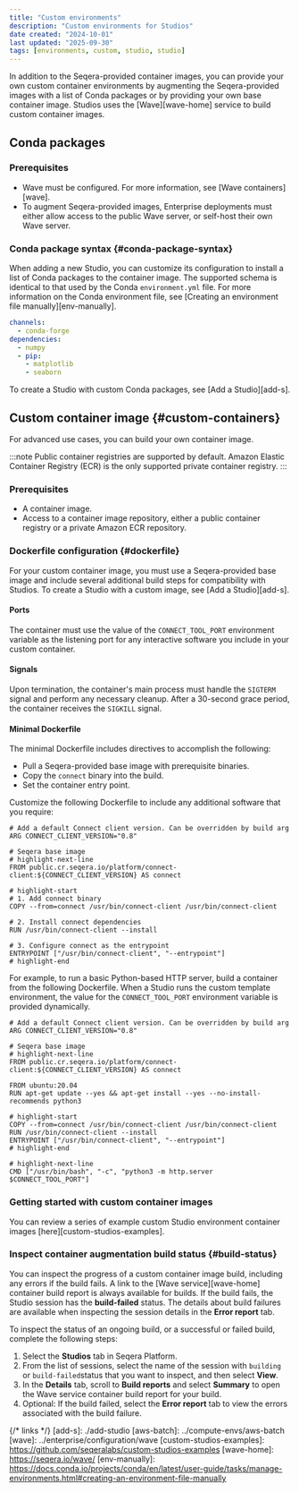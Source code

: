 ```yaml
---
title: "Custom environments"
description: "Custom environments for Studios"
date created: "2024-10-01"
last updated: "2025-09-30"
tags: [environments, custom, studio, studio]
---
```


In addition to the Seqera-provided container images, you can provide your own custom container environments by augmenting the Seqera-provided images with a list of Conda packages or by providing your own base container image. Studios uses the [Wave][wave-home] service to build custom container images.

## Conda packages

### Prerequisites

- Wave must be configured. For more information, see [Wave containers][wave].
- To augment Seqera-provided images, Enterprise deployments must either allow access to the public Wave server, or self-host their own Wave server.

### Conda package syntax {#conda-package-syntax}

When adding a new Studio, you can customize its configuration to install a list of Conda packages to the container image. The supported schema is identical to that used by the Conda `environment.yml` file. For more information on the Conda environment file, see [Creating an environment file manually][env-manually].

```yaml title="Example environment.yml file"
channels:
  - conda-forge
dependencies:
  - numpy
  - pip:
    - matplotlib
    - seaborn
```

To create a Studio with custom Conda packages, see [Add a Studio][add-s].

## Custom container image {#custom-containers}

For advanced use cases, you can build your own container image.

:::note
Public container registries are supported by default. Amazon Elastic Container Registry (ECR) is the only supported private container registry.
:::

### Prerequisites

- A container image.
- Access to a container image repository, either a public container registry or a private Amazon ECR repository.

### Dockerfile configuration {#dockerfile}

For your custom container image, you must use a Seqera-provided base image and include several additional build steps for compatibility with Studios. To create a Studio with a custom image, see [Add a Studio][add-s].

#### Ports

The container must use the value of the `CONNECT_TOOL_PORT` environment variable as the listening port for any interactive software you include in your custom container.

#### Signals

Upon termination, the container's main process must handle the `SIGTERM` signal and perform any necessary cleanup. After a 30-second grace period, the container receives the `SIGKILL` signal.

#### Minimal Dockerfile

The minimal Dockerfile includes directives to accomplish the following:

- Pull a Seqera-provided base image with prerequisite binaries.
- Copy the `connect` binary into the build.
- Set the container entry point.

Customize the following Dockerfile to include any additional software that you require:

```docker title="Minimal Dockerfile"
# Add a default Connect client version. Can be overridden by build arg
ARG CONNECT_CLIENT_VERSION="0.8"

# Seqera base image
# highlight-next-line
FROM public.cr.seqera.io/platform/connect-client:${CONNECT_CLIENT_VERSION} AS connect

# highlight-start
# 1. Add connect binary
COPY --from=connect /usr/bin/connect-client /usr/bin/connect-client

# 2. Install connect dependencies
RUN /usr/bin/connect-client --install

# 3. Configure connect as the entrypoint
ENTRYPOINT ["/usr/bin/connect-client", "--entrypoint"]
# highlight-end
```

For example, to run a basic Python-based HTTP server, build a container from the following Dockerfile. When a Studio runs the custom template environment, the value for the `CONNECT_TOOL_PORT` environment variable is provided dynamically.

```docker title="Example Dockerfile with Python HTTP server"
# Add a default Connect client version. Can be overridden by build arg
ARG CONNECT_CLIENT_VERSION="0.8"

# Seqera base image
# highlight-next-line
FROM public.cr.seqera.io/platform/connect-client:${CONNECT_CLIENT_VERSION} AS connect

FROM ubuntu:20.04
RUN apt-get update --yes && apt-get install --yes --no-install-recommends python3

# highlight-start
COPY --from=connect /usr/bin/connect-client /usr/bin/connect-client
RUN /usr/bin/connect-client --install
ENTRYPOINT ["/usr/bin/connect-client", "--entrypoint"]
# highlight-end

# highlight-next-line
CMD ["/usr/bin/bash", "-c", "python3 -m http.server $CONNECT_TOOL_PORT"]
```
### Getting started with custom container images

You can review a series of example custom Studio environment container images [here][custom-studios-examples].

### Inspect container augmentation build status {#build-status}

You can inspect the progress of a custom container image build, including any errors if the build fails. A link to the [Wave service][wave-home] container build report is always available for builds. If the build fails, the Studio session has the **build-failed** status. The details about build failures are available when inspecting the session details in the **Error report** tab.

To inspect the status of an ongoing build, or a successful or failed build, complete the following steps:

1. Select the **Studios** tab in Seqera Platform.
1. From the list of sessions, select the name of the session with `building` or `build-failed`status that you want to inspect, and then select **View**.
1. In the **Details** tab, scroll to **Build reports** and select **Summary** to open the Wave service container build report for your build.
1. Optional: If the build failed, select the **Error report** tab to view the errors associated with the build failure.



{/* links */}
[add-s]: ./add-studio
[aws-batch]: ../compute-envs/aws-batch
[wave]: ../enterprise/configuration/wave
[custom-studios-examples]: https://github.com/seqeralabs/custom-studios-examples
[wave-home]: https://seqera.io/wave/
[env-manually]: https://docs.conda.io/projects/conda/en/latest/user-guide/tasks/manage-environments.html#creating-an-environment-file-manually
